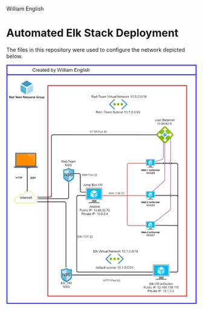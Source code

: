 William English

# Automated Elk Stack Deployment

The files in this repository were used to configure the network depicted below.

![Network Topology](https://github.com/cascadecanyon/Elk_Project/blob/main/Images/Elk-Stack_Diagram.png)
